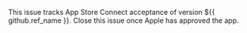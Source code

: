 This issue tracks App Store Connect acceptance of version ${{ github.ref_name }}.
Close this issue once Apple has approved the app.
